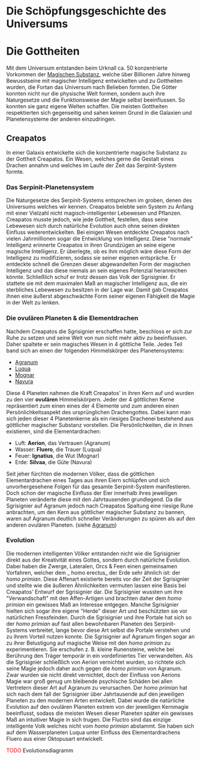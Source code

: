 # Die Schöpfungsgeschichte des Universums

# Die Gottheiten

Mit dem Universum entstanden beim Urknall ca. 50 konzentrierte Vorkommen der [Magischen Substanz](magie.md#Allgemein), welche über Billionen Jahre hinweg Bewusstseine mit magischer Intelligenz entwickelten und zu Gottheiten wurden, die Fortan das Universum nach Belieben formten.
Die Götter konnten nicht nur die physische Welt formen, sondern auch ihre Naturgesetze und die Funktionsweise der Magie selbst beeinflussen. So konnten sie ganz eigene Welten schaffen. Die meisten Gottheiten respektierten sich gegenseitig und sahen keinen Grund in die Galaxien und Planetensysteme der anderen einzudringen.

## Creapatos
In einer Galaxis entwickelte sich die konzentrierte magische Substanz zu der Gottheit Creapatos. Ein Wesen, welches gerne die Gestalt eines Drachen annahm und welches im Laufe der Zeit das Serpinit-System formte.

### Das Serpinit-Planetensystem
Die Naturgesetze des Serpinit-Systems entsprechen im groben, denen des Universums welches wir kennen.
Creapatos belebte sein System zu Anfang mit einer Vielzahl nicht magisch-intelligenter Lebewesen und Pflanzen. 
Creapatos musste jedoch, wie jede Gottheit, festellen, dass seine Lebewesen sich durch natürliche Evolution auch ohne seinen direkten Einfluss weiterentwickelten. Bei einigen Wesen entdeckte Creapatos nach vielen Jahrmillionen sogar die Entwicklung von Intelligenz.
Diese "normale" Intelligenz erinnerte Creapatos in ihren Grundzügen an seine eigene magische Intelligenz. Er überlegte, ob es ihm möglich wäre diese Form der Intelligenz zu modifizieren, sodass sie seiner eigenen entspräche. Er entdeckte schnell die Grenzen dieser abgewandelten Form der magischen Intelligenz und das diese niemals an sein eigenes Potenzial heranreichen könnte. 
Schließlich schuf er trotz dessen das Volk der Sgrisignier. Er stattete sie mit dem maximalen Maß an magischer Intelligenz aus, die ein sterbliches Lebewesen zu besitzen in der Lage war.
Damit gab Creapatos ihnen eine äußerst abgeschwächte Form seiner eigenen Fähigkeit die Magie in der Welt zu lenken.

### Die ovulären Planeten & die Elementdrachen

Nachdem Creapatos die Sgrisignier erschaffen hatte, beschloss er sich zur Ruhe zu setzen und seine Welt von nun nicht mehr aktiv zu beeinflussen.
Daher spaltete er sein magisches Wesen in 4 göttliche Teile. Jedes Teil band sich an einen der folgenden Himmelskörper des Planetensystems:

- [Agranum](../himmelskoerper/agranum.md)
- [Luqua](../himmelskoerper/luqua.md)
- [Mognar](../himmelskoerper/mognar.md)
- [Navura](../himmelskoerper/navura.md)

Diese 4 Planeten nahmen die Kraft Creapatos' in ihren Kern auf und wurden zu den vier **ovulären** Himmelskörpern. Jeder der 4 göttlichen Kerne repräsentiert zum einen eines der 4 Elemente und zum anderen einen Persönlichkeitsaspekt des ursprünglichen Drachengottes.
Dabei kann man sich jeden dieser 4 Planetenkerne als ein riesiges Drachenei bestehend aus göttlicher magischer Substanz vorstellen. Die Persönlichkeiten, die in ihnen existieren, sind die Elementardrachen:

- Luft: **Aerion**, das Vertrauen (Agranum)
- Wasser: **Fluero**, die Trauer (Luqua)
- Feuer: **Ignatius**, die Wut (Mognar)
- Erde: **Silvaa**, die Güte (Navura)

Seit jeher fürchten die modernen Völker, dass die göttlichen Elementardrachen eines Tages aus ihren Eiern schlüpfen und
sich unvorhergesehene Folgen für das gesamte Serpinit-System manifestieren. Doch schon der magische Einfluss der Eier
innerhalb ihres jeweiligen Planeten veränderte diese mit den Jahrtausenden grundlegend.
Da die Sgrisignier auf Agranum jedoch nach Creapatos Spaltung eine riesige Rune anbrachten, um den Kern aus göttlicher
magischer Substanz zu bannen, waren auf Agranum deutlich schneller Veränderungen zu spüren als auf den anderen ovulären
Planeten. (siehe [Agranum](../himmelskoerper/agranum.md))

### Evolution

Die modernen intelligenten Völker entstanden nicht wie die Sgrisignier direkt aus der Kreativität eines Gottes, sondern
durch natürliche Evolution. Dabei haben die Zwerge, Lateralen, Orcs & Feen einen gemeinsamen Vorfahren, welcher dem _
homo erectus_ der Erde sehr ähnlich ist: der _homo primian_. Diese Affenart existierte bereits vor der Zeit der
Sgrisignier und stellte wie die äußeren Ähnlichkeiten vermuten lassen eine Basis bei Creapatos' Entwurf der Sgrisignier
dar.
Die Sgrisignier wussten um ihre "Verwandschaft" mit den Affen-Artigen und brachten daher dem _homo primian_ ein gewisses
Maß an Interesse entgegen. Manche Sgrisignier hielten sich sogar ihre eigene "Herde" dieser Art und beschützten sie vor
natürlichen Fressfeinden. Durch die Sgrisignier und ihre Portale hat sich so der _homo primian_ auf fast allen
bewohnbaren Planeten des Serpinit-Systems verbreitet, lange bevor diese Art selbst die Portale verstehen und zu
ihrem Vorteil nutzen konnte. Die Sgrisignier auf Agranum fingen sogar an zu ihrer Belustigung auf magische Weise mit
den _homo primian_ zu experimentieren. Sie erschufen z. B. kleine Runensteine, welche bei Berührung den Träger temporär
in ein vordefiniertes Tier verwandelten. Als die Sgrisignier schließlich von Aerion vernichtet wurden, so richtete sich
seine Magie jedoch daher auch gegen die _homo primian_ von Agranum. Zwar wurden sie nicht direkt vernichtet, doch der
Einfluss von Aerions Magie war groß genug um bleibende psychische Schäden bei allen Vertretern dieser Art auf Agranum zu
verursachen.
Der _homo primian_ hat sich nach dem fall der Sgrisignier über Jahrtausende auf den jeweiligen Planeten zu den modernen
Arten entwickelt. Dabei wurde die natürliche Evolution auf den ovulären Planeten extrem von der jeweiligen Kernmagie
beeinflusst, sodass die meisten Wesen dieser Planeten später ein gewisses Maß an intuitiver Magie in sich trugen.
Die Fluctro sind das einzige intelligente Volk welches nicht vom _homo primian_ abstammt. Sie haben sich auf dem
Wasserplaneten Luqua unter Einfluss des Elementardrachens Fluero aus einer Oktopusart entwickelt.

<span style="color: red;">TODO</span> Evolutionsdiagramm
